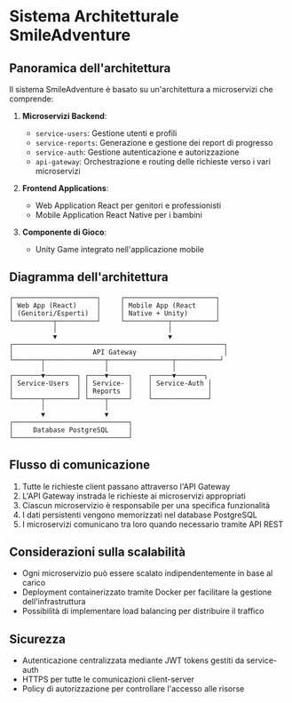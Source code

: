 # Sistema Architetturale SmileAdventure

## Panoramica dell'architettura

Il sistema SmileAdventure è basato su un'architettura a microservizi che comprende:

1. **Microservizi Backend**:
   - `service-users`: Gestione utenti e profili
   - `service-reports`: Generazione e gestione dei report di progresso
   - `service-auth`: Gestione autenticazione e autorizzazione
   - `api-gateway`: Orchestrazione e routing delle richieste verso i vari microservizi

2. **Frontend Applications**:
   - Web Application React per genitori e professionisti
   - Mobile Application React Native per i bambini

3. **Componente di Gioco**:
   - Unity Game integrato nell'applicazione mobile

## Diagramma dell'architettura

```
┌─────────────────────┐     ┌───────────────────────┐
│ Web App (React)     │     │ Mobile App (React     │
│ (Genitori/Esperti)  │     │ Native + Unity)       │
└──────────┬──────────┘     └───────────┬───────────┘
           │                            │
           ▼                            ▼
┌─────────────────────────────────────────────────────┐
│                    API Gateway                      │
└───────┬───────────────┬────────────────┬───────────┘
        │               │                │
┌───────▼────────┐ ┌────▼─────┐    ┌─────▼───────┐
│ Service-Users  │ │ Service- │    │ Service-Auth │
│                │ │ Reports  │    │              │
└───────┬────────┘ └────┬─────┘    └──────────────┘
        │               │
        ▼               ▼
┌─────────────────────────────┐
│     Database PostgreSQL     │
└─────────────────────────────┘
```

## Flusso di comunicazione

1. Tutte le richieste client passano attraverso l'API Gateway
2. L'API Gateway instrada le richieste ai microservizi appropriati
3. Ciascun microservizio è responsabile per una specifica funzionalità
4. I dati persistenti vengono memorizzati nel database PostgreSQL
5. I microservizi comunicano tra loro quando necessario tramite API REST

## Considerazioni sulla scalabilità

- Ogni microservizio può essere scalato indipendentemente in base al carico
- Deployment containerizzato tramite Docker per facilitare la gestione dell'infrastruttura
- Possibilità di implementare load balancing per distribuire il traffico

## Sicurezza

- Autenticazione centralizzata mediante JWT tokens gestiti da service-auth
- HTTPS per tutte le comunicazioni client-server
- Policy di autorizzazione per controllare l'accesso alle risorse
